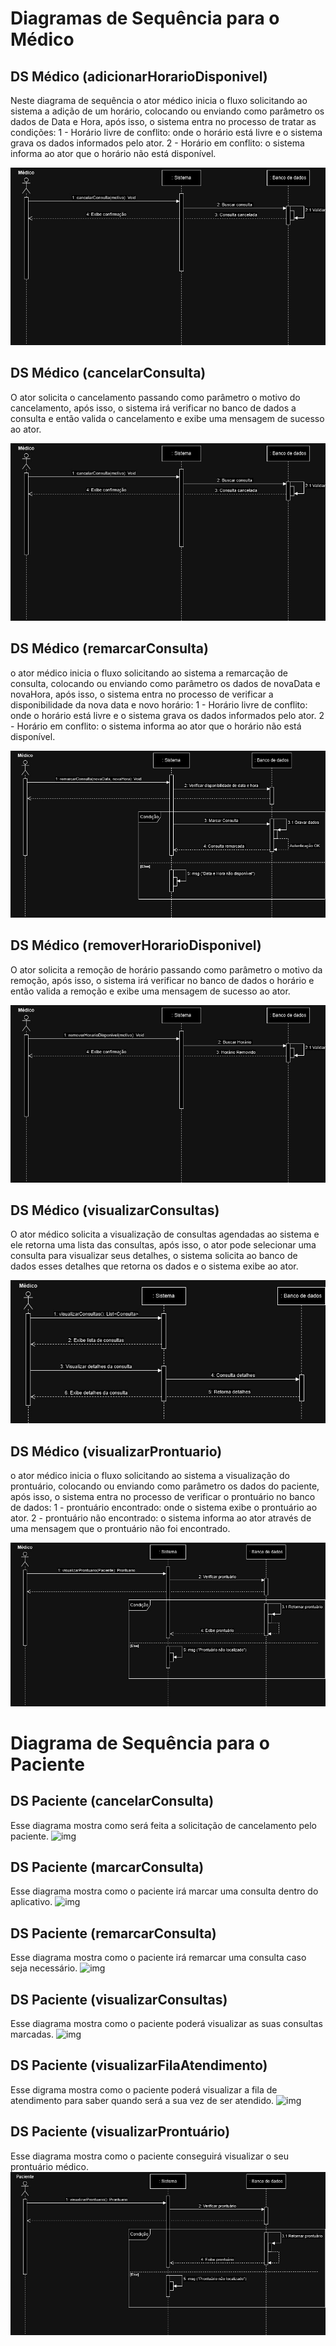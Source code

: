 # Diagramas de Sequência para o Médico
## DS Médico (adicionarHorarioDisponivel)
Neste diagrama de sequência o ator médico inicia o fluxo solicitando ao sistema a adição de um horário, colocando ou enviando como parâmetro os dados de Data e Hora, após isso, o sistema entra no processo de tratar as condições: 1 - Horário livre de conflito: onde o horário está livre e o sistema grava os dados informados pelo ator. 2 - Horário em conflito: o sistema informa ao ator que o horário não está disponível.

![img](https://github.com/abreulucass/APP-WebDoctors/blob/main/imagens/diagramas-de-sequ%C3%AAncia/DS%20M%C3%A9dico%20(cancelarConsulta).jpg?raw=true)

## DS Médico (cancelarConsulta)
O ator solicita o cancelamento passando como parâmetro o motivo do cancelamento, após isso, o sistema irá verificar no banco de dados a consulta e então valida o cancelamento e exibe uma mensagem de sucesso ao ator.

![img](https://github.com/abreulucass/APP-WebDoctors/blob/main/imagens/diagramas-de-sequ%C3%AAncia/DS%20M%C3%A9dico%20(cancelarConsulta).jpg?raw=true)

## DS Médico (remarcarConsulta)
o ator médico inicia o fluxo solicitando ao sistema a remarcação de consulta, colocando ou enviando como parâmetro os dados de novaData e novaHora, após isso, o sistema entra no processo de verificar a disponibilidade da nova data e novo horário: 1 - Horário livre de conflito: onde o horário está livre e o sistema grava os dados informados pelo ator. 2 - Horário em conflito: o sistema informa ao ator que o horário não está disponível.

![img](https://github.com/abreulucass/APP-WebDoctors/blob/main/imagens/diagramas-de-sequ%C3%AAncia/DS%20M%C3%A9dico%20(remarcarConsulta).jpg?raw=true)

## DS Médico (removerHorarioDisponivel)
O ator solicita a remoção de horário passando como parâmetro o motivo da remoção, após isso, o sistema irá verificar no banco de dados o horário e então valida a remoção e exibe uma mensagem de sucesso ao ator.

![img](https://github.com/abreulucass/APP-WebDoctors/blob/main/imagens/diagramas-de-sequ%C3%AAncia/DS%20M%C3%A9dico%20(removerHorarioDisponivel).jpg?raw=true)

## DS Médico (visualizarConsultas)
O ator médico solicita a visualização de consultas agendadas ao sistema e ele retorna uma lista das consultas, após isso, o ator pode selecionar uma consulta para visualizar seus detalhes, o sistema solicita ao banco de dados esses detalhes que retorna os dados e o sistema exibe ao ator.

![img](https://github.com/abreulucass/APP-WebDoctors/blob/main/imagens/diagramas-de-sequ%C3%AAncia/DS%20M%C3%A9dico%20(visualizarConsultas).jpg?raw=true)

## DS Médico (visualizarProntuario)
o ator médico inicia o fluxo solicitando ao sistema a visualização do prontuário, colocando ou enviando como parâmetro os dados do paciente, após isso, o sistema entra no processo de verificar o prontuário no banco de dados: 1 - prontuário encontrado: onde o sistema exibe o prontuário ao ator. 2 - prontuário não encontrado: o sistema informa ao ator através de uma mensagem que o prontuário não foi encontrado.

![img](https://github.com/abreulucass/APP-WebDoctors/blob/main/imagens/diagramas-de-sequ%C3%AAncia/DS%20M%C3%A9dico%20(visualizarProntuario).jpg?raw=true)

# Diagrama de Sequência para o Paciente
## DS Paciente (cancelarConsulta)
Esse diagrama mostra como será feita a solicitação de cancelamento pelo paciente.
![img](https://github.com/abreulucass/APP-WebDoctors/blob/main/imagens/diagramas-de-sequ%C3%AAncia/DS%20Paciente%20(cancelarConsulta).jpg?raw=true)

## DS Paciente (marcarConsulta)
Esse diagrama mostra como o paciente irá marcar uma consulta dentro do aplicativo.
![img](https://github.com/abreulucass/APP-WebDoctors/blob/main/imagens/diagramas-de-sequ%C3%AAncia/DS%20Paciente%20(marcarConsulta).jpg?raw=true)

## DS Paciente (remarcarConsulta)
Esse diagrama mostra como o paciente irá remarcar uma consulta caso seja necessário.
![img](https://github.com/abreulucass/APP-WebDoctors/blob/main/imagens/diagramas-de-sequ%C3%AAncia/DS%20Paciente%20(remarcarConsulta).jpg?raw=true)

## DS Paciente (visualizarConsultas)
Esse diagrama mostra como o paciente poderá visualizar as suas consultas marcadas.
![img](https://github.com/abreulucass/APP-WebDoctors/blob/main/imagens/diagramas-de-sequ%C3%AAncia/DS%20Paciente%20(visualizarConsultas).jpg?raw=true)

## DS Paciente (visualizarFilaAtendimento)
Esse digrama mostra como o paciente poderá visualizar a fila de atendimento para saber quando será a sua vez de ser atendido.
![img](https://github.com/abreulucass/APP-WebDoctors/blob/main/imagens/diagramas-de-sequ%C3%AAncia/DS%20Paciente%20(visualizarFilaAtendimento).jpg?raw=true)

## DS Paciente (visualizarProntuário)
Esse diagrama mostra como o paciente conseguirá visualizar o seu prontuário médico.
![img](https://github.com/abreulucass/APP-WebDoctors/blob/main/imagens/diagramas-de-sequ%C3%AAncia/DS%20Paciente%20(visualizarProntu%C3%A1rio).jpg?raw=true)
